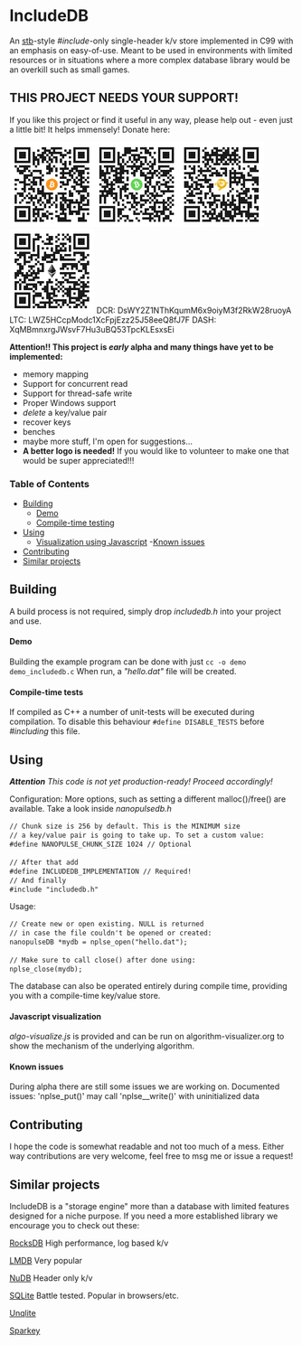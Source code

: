 # IncludeDB

An [stb](https://github.com/nothings/stb/)-style *#include*-only single-header k/v store implemented in C99 with an emphasis on easy-of-use.
Meant to be used in environments with limited resources or in situations where a more complex database library would be an overkill such as small games.

## THIS PROJECT NEEDS YOUR SUPPORT!

If you like this project or find it useful in any way, please help out - even just a little bit! It helps immensely!
Donate here:

<img src="images/btc.png" width="150px" alt="1H1RrCrEgUXDFibpaJciLjS9r7upQs6XPc"><img src="images/bch.png" width="150px" alt="qzgfgd6zen70mfzasjtc4rx9m7fhz65zyg0n6v3sdh"><img src="images/bsv.png" width="150px" alt="15dtAGzzMf6yWF82aYuGKZYMCyP5HoWVLP"><img src="images/eth.png" width="150px" alt="0x32a42d02eB021914FE8928d4A60332970F96f2cd">
DCR:  DsWY2Z1NThKqumM6x9oiyM3f2RkW28ruoyA
LTC:  LWZ5HCcpModc1XcFpjEzz25J58eeQ8fJ7F
DASH: XqMBmnxrgJWsvF7Hu3uBQ53TpcKLEsxsEi

**Attention!! This project is *early* alpha and many things have yet to be implemented:**
- memory mapping
- Support for concurrent read
- Support for thread-safe write
- Proper Windows support
- *delete* a key/value pair
- recover keys
- benches
- maybe more stuff, I'm open for suggestions...
- **A better logo is needed!** If you would like to volunteer to make one that would be super appreciated!!!

### Table of Contents
- [Building](#building)
  - [Demo](#demo)
  - [Compile-time testing](#compile-time-tests)
- [Using](#using)
  - [Visualization using Javascript](#javascript-visualization)
  -[Known issues](#known-issues)
- [Contributing](#contributing)
- [Similar projects](#similar-projects)

## Building
A build process is not required, simply drop *includedb.h* into your project and use.
#### Demo
Building the example program can be done with just ``cc -o demo demo_includedb.c`` When run, a _"hello.dat"_ file will be created.
#### Compile-time tests
If compiled as C++ a number of unit-tests will be executed during compilation. To disable this behaviour ```#define DISABLE_TESTS``` before *#including* this file.

## Using
_**Attention** This code is not yet production-ready! Proceed accordingly!_

Configuration:
More options, such as setting a different malloc()/free() are available. Take a look inside *nanopulsedb.h*
```
// Chunk size is 256 by default. This is the MINIMUM size
// a key/value pair is going to take up. To set a custom value:
#define NANOPULSE_CHUNK_SIZE 1024 // Optional

// After that add
#define INCLUDEDB_IMPLEMENTATION // Required!
// And finally
#include "includedb.h"

```
Usage:
```
// Create new or open existing. NULL is returned 
// in case the file couldn't be opened or created:
nanopulseDB *mydb = nplse_open("hello.dat");

// Make sure to call close() after done using:
nplse_close(mydb);
```
The database can also be operated entirely during compile time, providing you with a compile-time key/value store.

#### Javascript visualization
*algo-visualize.js* is provided and can be run on algorithm-visualizer.org to show the mechanism of the underlying algorithm. 

#### Known issues
During alpha there are still some issues we are working on. Documented issues:
'nplse_put()' may call 'nplse__write()' with uninitialized data 

## Contributing
I hope the code is somewhat readable and not too much of a mess. Either way contributions are very welcome, feel free to msg me or issue a request!

## Similar projects
IncludeDB is a "storage engine" more than a database with limited features designed for a niche purpose. If you need a more established library we encourage you to check out these:

[RocksDB](https://github.com/facebook/rocksdb) High performance, log based k/v 

[LMDB](https://github.com/LMDB/lmdb) Very popular                                              

[NuDB](https://github.com/CPPAlliance/NuDB) Header only k/v

[SQLite](https://github.com/sqlite/sqlite) Battle tested. Popular in browsers/etc. 

[Unqlite](https://github.com/symisc/unqlite)          

[Sparkey](https://github.com/spotify/sparkey)
                                                                                                  
